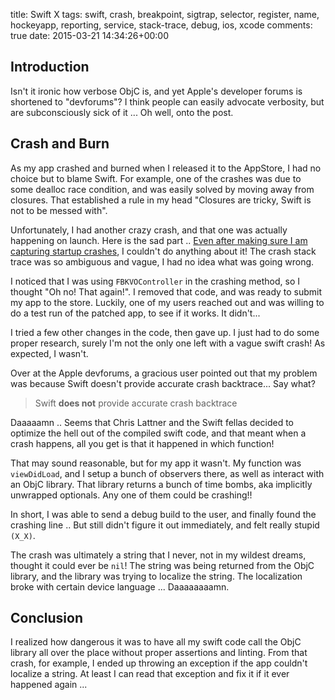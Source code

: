 title: Swift X
tags: swift, crash, breakpoint, sigtrap, selector, register, name, hockeyapp, reporting, service, stack-trace, debug, ios, xcode
comments: true
date: 2015-03-21 14:34:26+00:00

## Introduction

Isn't it ironic how verbose ObjC is, and yet Apple's developer forums is shortened to "devforums"? I think people can easily advocate verbosity, but are subconsciously sick of it ... Oh well, onto the post.

## Crash and Burn

As my app crashed and burned when I released it to the AppStore, I had no choice but to blame Swift. For example, one of the crashes was due to some dealloc race condition, and was easily solved by moving away from closures. That established a rule in my head "Closures are tricky, Swift is not to be messed with".

Unfortunately, I had another crazy crash, and that one was actually happening on launch. Here is the sad part .. [Even after making sure I am capturing startup crashes]({filename}2015-03-14-handling-launch-crashes.md), I couldn't do anything about it! The crash stack trace was so ambiguous and vague, I had no idea what was going wrong.

I noticed that I was using `FBKVOController` in the crashing method, so I thought "Oh no! That again!". I removed that code, and was ready to submit my app to the store. Luckily, one of my users reached out and was willing to do  a test run of the patched app, to see if it works. It didn't...

I tried a few other changes in the code, then gave up. I just had to do some proper research, surely I'm not the only one left with a vague swift crash! As expected, I wasn't.

Over at the Apple devforums, a gracious user pointed out that my problem was because Swift doesn't provide accurate crash backtrace... Say what?

> Swift __does not__ provide accurate crash backtrace

Daaaaamn .. Seems that Chris Lattner and the Swift fellas decided to optimize the hell out of the compiled swift code, and that meant when a crash happens, all you get is that it happened in which function!

That may sound reasonable, but for my app it wasn't. My function was `viewDidLoad`, and I setup a bunch of observers there, as well as interact with an ObjC library. That library returns a bunch of time bombs, aka implicitly unwrapped optionals. Any one of them could be crashing!!

In short, I was able to send a debug build to the user, and finally found the crashing line .. But still didn't figure it out immediately, and felt really stupid `(X_X)`.

The crash was ultimately a string that I never, not in my wildest dreams, thought it could ever be `nil`! The string was being returned from the ObjC library, and the library was trying to localize the string. The localization broke with certain device language ... Daaaaaaaamn.

## Conclusion

I realized how dangerous it was to have all my swift code call the ObjC library all over the place without proper assertions and linting. From that crash, for example, I ended up throwing an exception if the app couldn't localize a string. At least I can read that exception and fix it if it ever happened again ...
